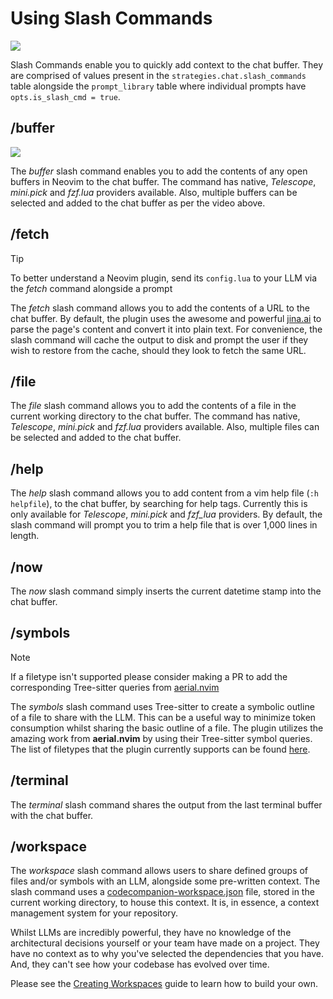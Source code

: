 # Using Slash Commands

<p>
  <img src="https://github.com/user-attachments/assets/02b4d5e2-3b40-4044-8a85-ccd6dfa6d271" />
</p>

Slash Commands enable you to quickly add context to the chat buffer. They are comprised of values present in the `strategies.chat.slash_commands` table alongside the `prompt_library` table where individual prompts have `opts.is_slash_cmd = true`.

## /buffer

<p>
<img src="https://github.com/user-attachments/assets/1be7593b-f77f-44f9-a418-1d04b3f46785" />
</p>

The _buffer_ slash command enables you to add the contents of any open buffers in Neovim to the chat buffer. The command has native, _Telescope_, _mini.pick_ and _fzf.lua_ providers available. Also, multiple buffers can be selected and added to the chat buffer as per the video above.

## /fetch

> [!TIP]
> To better understand a Neovim plugin, send its `config.lua` to your LLM via the _fetch_ command alongside a prompt

The _fetch_ slash command allows you to add the contents of a URL to the chat buffer. By default, the plugin uses the awesome and powerful [jina.ai](https://jina.ai) to parse the page's content and convert it into plain text. For convenience, the slash command will cache the output to disk and prompt the user if they wish to restore from the cache, should they look to fetch the same URL.

## /file

The _file_ slash command allows you to add the contents of a file in the current working directory to the chat buffer. The command has native, _Telescope_, _mini.pick_ and _fzf.lua_ providers available. Also, multiple files can be selected and added to the chat buffer.

## /help

The _help_ slash command allows you to add content from a vim help file (`:h helpfile`), to the chat buffer, by searching for help tags. Currently this is only available for _Telescope_, _mini.pick_ and _fzf_lua_ providers. By default, the slash command will prompt you to trim a help file that is over 1,000 lines in length.

## /now

The _now_ slash command simply inserts the current datetime stamp into the chat buffer.

## /symbols

> [!NOTE]
> If a filetype isn't supported please consider making a PR to add the corresponding Tree-sitter queries from
> [aerial.nvim](https://github.com/stevearc/aerial.nvim)

The _symbols_ slash command uses Tree-sitter to create a symbolic outline of a file to share with the LLM. This can be a useful way to minimize token consumption whilst sharing the basic outline of a file. The plugin utilizes the amazing work from **aerial.nvim** by using their Tree-sitter symbol queries. The list of filetypes that the plugin currently supports can be found [here](https://github.com/olimorris/codecompanion.nvim/tree/main/queries).

## /terminal

The _terminal_ slash command shares the output from the last terminal buffer with the chat buffer.

## /workspace

The _workspace_ slash command allows users to share defined groups of files and/or symbols with an LLM, alongside some pre-written context. The slash command uses a [codecompanion-workspace.json](https://github.com/olimorris/codecompanion.nvim/blob/main/codecompanion-workspace.json) file, stored in the current working directory, to house this context. It is, in essence, a context management system for your repository.

Whilst LLMs are incredibly powerful, they have no knowledge of the architectural decisions yourself or your team have made on a project. They have no context as to why you've selected the dependencies that you have. And, they can't see how your codebase has evolved over time.

Please see the [Creating Workspaces](/extending/workspace) guide to learn how to build your own.
